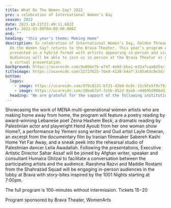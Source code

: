 ```yaml
---
title: What Do The Women Say? 2022
pre: a celebration of International Women's Day
season: 2022
date: 2021-10-21T21:49:11.662Z
start: 2022-03-09T04:00:00.000Z
end: ""
heading: "this year's theme: Making Home"
description: In celebration of International Women’s Day, Golden Thread’s What
  Do the Women Say? returns to the Brava Theater. This year’s program will be
  presented in a hybrid format with artists appearing in-person and virtually.
  Audiences will be able to join us in-person at the Brava Theater or online for
  a virtual presentation.
background: https://ucarecdn.com/9a866e76-e74f-4e8d-bba1-e32afcaa8d5a/
titleimage: https://ucarecdn.com/22727625-76e4-4138-b4a7-3c85a63c8e3d/
bottom:
  logos:
    - image: https://ucarecdn.com/879c8221-bf21-42b9-bc0c-31c9fe5f9c79/
    - image: https://ucarecdn.com/20ba67e7-7e5b-452d-9aab-c04695d906dd/
  heading: "We are grateful for the support of the following institutions:"
---
```

Showcasing the work of MENA multi-generational women artists who are making home away from home, the program will feature a poetry reading by award-winning Lebanese poet Zeina Hashem Beck, a dramatic reading by Palestinian actor and playwright Hend Ayoub from her one woman show Home?, a performance by Yemeni song writer and Oud artist Layle Omeran, an excerpt from the documentary film by Iranian filmmaker Sabereh Kashi Home Yet Far Away, and a sneak peek into the rehearsal studio of Palestinian dancer Leila Awadallah. Following the presentations, Executive Artistic Director Sahar Assaf will be joined by Afghan writer, speaker and consultant Humaira Ghilzai to facilitate a conversation between the participating artists and the audience. 
Raeshma Razvi and Maddie Rostami from the Shahrazad Squad will be engaging in-person audiences in the lobby at Brava with story-bites inspired by the 1001 Nights starting at 7:00pm.

The full program is 100-minutes without intermission. 
Tickets $15-$20

Program sponsored by Brava Theater, WomenArts